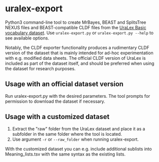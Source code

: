 # uralex-export

Python3 command-line tool to create MrBayes, BEAST and SplitsTree NEXUS files and BEAST-compatible CLDF files from the [UraLex Basic vocabulary dataset](https://doi.org/10.5281/zenodo.1459401). Use `uralex-export.py` or `uralex-export.py --help` to see available options.

Notably, the CLDF exporter functionality produces a rudimentary CLDF version of the dataset that is mainly intended for ad-hoc experimentation with e.g. modified data sheets. The official CLDF version of UraLex is included as part of the dataset itself, and should be preferred when using the dataset for research purposes.

## Usage with an official dataset version

Run uralex-export.py with the desired parameters. The tool prompts for permission to download the dataset if necessary.

## Usage with a customized dataset

1. Extract the "raw" folder from the UraLex dataset and place it as a subfolder in the same folder where the tool is located.
2. Use argument `-r` or `--raw_folder` when running uralex-export.

With the customized dataset you can e.g. include additional sublists into Meaning_lists.tsv with
the same syntax as the existing lists.
